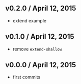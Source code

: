 

## v0.2.0 / April 12, 2015
- extend example

## v0.1.0 / April 12, 2015
- remove `extend-shallow`

## v0.0.0 / April 12, 2015
- first commits